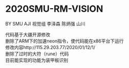 # 2020SMU-RM-VISION

BY SMU AJI 视觉组 李泽森 陈炳强 山川

代码基于大疆开源修改  
删除了ARM下的加速neon指令，使代码能在x86平台下运行  
修改内容http://115.29.203.77/2020/01/12/1/  
删除了过时的大符（rune）代码  
目前能实现的功能为装甲板识别  
